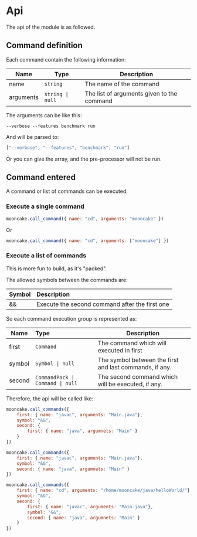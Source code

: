 # Api

The api of the module is as followed.

## Command definition

Each command contain the following information:

| Name      | Type             | Description                                |
|-----------|------------------|--------------------------------------------|
| name      | `string`         | The name of the command                    |
| arguments | `string \| null` | The list of arguments given to the command |

The arguments can be like this:
```
--verbose --features benchmark run
```
And will be parsed to:
```js
["--verbose", "--features", "benchmark", "run"]
```

Or you can give the array, and the pre-processor will not be run.

## Command entered

A command or list of commands can be executed.

### Execute a single command

```js
mooncake.call_command({ name: "cd", arguments: "mooncake" })
```
Or
```js
mooncake.call_command({ name: "cd", arguments: ["mooncake"] })
```

### Execute a list of commands

This is more fun to build, as it's "packed".

The allowed symbols between the commands are:

| Symbol | Description                                    |
|--------|:-----------------------------------------------|
| &&     | Execute the second command after the first one |


So each command execution group is represented as:

| Name   | Type                             | Description                                             |
|--------|:---------------------------------|---------------------------------------------------------|
| first  | `Command`                        | The command which will executed in first                |
| symbol | `Symbol \| null`                 | The symbol between the first and last commands, if any. |
| second | `CommandPack \| Command \| null` | The second command which will be executed, if any.      |

Therefore, the api will be called like:
```js
mooncake.call_commands({
    first: { name: "javac", arguments: "Main.java"},
    symbol: "&&",
    second: {
        first: { name: "java", argumnets: "Main" } 
    }
})
```
```js
mooncake.call_commands({
    first: { name: "javac", arguments: "Main.java"},
    symbol: "&&",
    second: { name: "java", argumnets: "Main" }
})
```
```js
mooncake.call_commands({
    first: { name: "cd", arguments: "/home/mooncake/java/helloWorld/"},
    symbol: "&&",
    second: {
        first: { name: "javac", arguments: "Main.java"},
        symbol: "&&",
        second: { name: "java", argumnets: "Main" }
    }
})
```

